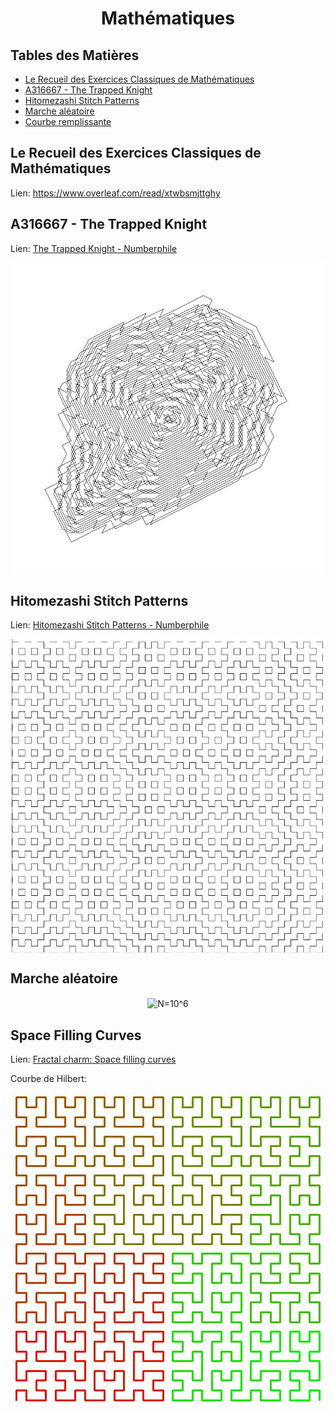 <center><h1>Mathématiques</h1></center>

## Tables des Matières

* [Le Recueil des Exercices Classiques de Mathématiques](#le-recueil-des-exercices-classiques-de-mathématiques)
* [A316667 - The Trapped Knight](#a316667---the-trapped-knight)
* [Hitomezashi Stitch Patterns](#hitomezashi-stitch-patterns)
* [Marche aléatoire](#marche-aléatoire)
* [Courbe remplissante](#courbe-remplissante)

## Le Recueil des Exercices Classiques de Mathématiques

Lien: https://www.overleaf.com/read/xtwbsmjttghy

## A316667 - The Trapped Knight

Lien:
[The Trapped Knight - Numberphile](https://www.youtube.com/watch?v=RGQe8waGJ4w)

<center><img src="https://github.com/armandwayoff/maths/blob/main/A316667%20-%20The%20Trapped%20Knight/A316667.jpeg" alt="A316667" width="500" align="center"/></center>
  
## Hitomezashi Stitch Patterns

Lien:
[Hitomezashi Stitch Patterns - Numberphile](https://www.youtube.com/watch?v=JbfhzlMk2eY)

<center><img src="https://github.com/armandwayoff/maths/blob/main/Hitomezashi%20Stitch%20Patterns/hitomezashi_50.png" alt="hitomezashi_50" width="500" align="center"/></center>

## Marche aléatoire

<center><img src="Marche%20aléatoire/N=10^6.png" alt="N=10^6" height="500" align="center"/></center>

## Space Filling Curves

Lien:
[Fractal charm: Space filling curves](https://www.youtube.com/watch?v=RU0wScIj36o)

Courbe de Hilbert:

<center><img src="https://github.com/armandwayoff/maths/blob/main/Space%20Filling%20Curves/hilbert5.jpeg" alt="hilbert5" height="500" align="center"/></center>
